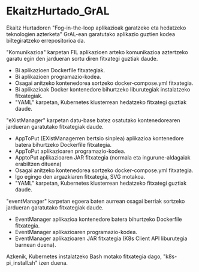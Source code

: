 # EkaitzHurtado_GrAL

Ekaitz Hurtadoren "Fog-in-the-loop aplikazioak garatzeko eta hedatzeko teknologien azterketa" GrAL-ean garatutako aplikazio guztien kodea biltegiratzeko errepositorioa da.

"Komunikazioa" karpetan FIL aplikazioen arteko komunikazioa aztertzeko garatu egin den jardueran sortu diren fitxategi guztiak daude.

  - Bi aplikazioen Dockerfile fitxategiak.
  - Bi aplikazioen programazio-kodea.
  - Osagai anitzeko kontenedorea sortzeko docker-compose.yml fitxategia.
  - Bi aplikazioak Docker kontenedore bihurtzeko liburutegiak instalatzeko fitxategiak.
  - "YAML" karpetan, Kubernetes klusterrean hedatzeko fitxategi guztiak daude.
  
"eXistManager" karpetan datu-base batez osatutako kontenedorearen jardueran garatutako fitxategiak daude.

  - AppToPut (EXistManagerren bertsio sinplea) aplikazioa kontenedore batera bihurtzeko Dockerfile fitxategia.
  - AppToPut aplikazioaren programazio-kodea.
  - ApptoPut aplikazioaren JAR fitxategia (normala eta ingurune-aldagaiak erabiltzen dituena)
  - Osagai anitzeko kontenedorea sortzeko docker-compose.yml fitxategia.
  - Igo egingo den argazkiaren fitxategia, SVG motakoa.
  - "YAML" karpetan, Kubernetes klusterrean hedatzeko fitxategi guztiak daude.
  
"eventManager" karpetan egoera baten aurrean osagai berriak sortzeko jardueran garatutako fitxategiak daude.

  - EventManager aplikazioa kontenedore batera bihurtzeko Dockerfile fitxategia.
  - EventManager aplikazioaren programazio-kodea.
  - EventManager aplikazioaren JAR fitxategia (K8s Client API liburutegia barnean duena).
  
Azkenik, Kubernetes instalatzeko Bash motako fitxategia dago, "k8s-pi_install.sh" izen duena.
